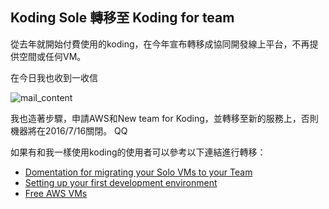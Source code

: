 ## Koding Sole 轉移至 Koding for team

從去年就開始付費使用的koding，在今年宣布轉移成協同開發線上平台，不再提供空間或任何VM。

在今日我也收到一收信

![mail_content]({{site.baseurl}}/mail-content.png)

我也造著步驟，申請AWS和New team for Koding，並轉移至新的服務上，否則機器將在2016/7/16關閉。
QQ

如果有和我一樣使用koding的使用者可以參考以下連結進行轉移：
- [Domentation for migrating your Solo VMs to your Team](http://www.koding.com/docs/migrate-your-vm-from-solo-to-teams "Domentation for migrating your Solo VMs to your Team")
- [Setting up your first development environment](http://www.koding.com/docs/creating-an-aws-stack "Setting up your first development environment")
- [Free AWS VMs](https://aws.amazon.com/s/dm/optimization/server-side-test/sem-generic/free-b/?sc_channel=PS&sc_campaign=acquisition_US&sc_publisher=google&sc_medium=cloud_computing_b&sc_content=aws_account_bmm&sc_detail=%2Baws%20%2Baccount&sc_category=cloud_computing&sc_segment=98921913522&sc_matchtype=b&sc_country=US&s_kwcid=AL!4422!3!98921913522!b!!g!!%2Baws%20%2Baccount&ef_id=Vt9dRwAAAbew4RTe:20160623002844:s "Free AWS VMs")
